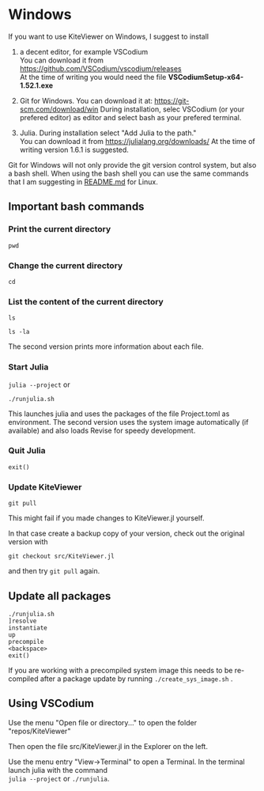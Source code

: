 # Windows

If you want to use KiteViewer on Windows, I suggest to install

1. a decent editor, for example VSCodium  
   You can download it from https://github.com/VSCodium/vscodium/releases  
   At the time of writing you would need the file **VSCodiumSetup-x64-1.52.1.exe**

2. Git for Windows. You can download it at:
   https://git-scm.com/download/win
   During installation, selec VSCodium (or your prefered editor) as editor and select
   bash as your prefered terminal.
3. Julia. During installation select "Add Julia to the path."  
   You can download it from https://julialang.org/downloads/ 
   At the time of writing version 1.6.1 is suggested.

Git for Windows will not only provide the git version control system, but also a bash shell. When using the bash shell you can use the same commands that I am suggesting in [README.md](../README.md)  for Linux.

## Important bash commands

### Print the current directory

`pwd`

### Change the current directory

`cd`

### List the content of the current directory

`ls`

`ls -la`

The second version prints more information about each file.

### Start Julia

`julia --project` or  

`./runjulia.sh`

This launches julia and uses the packages of the file Project.toml as environment.
The second version uses the system image automatically (if available) and also loads
Revise for speedy development.

### Quit Julia

`exit()`

### Update KiteViewer

`git pull`

This might fail if you made changes to KiteViewer.jl yourself.

In that case create a backup copy of your version, check out the original version with

`git checkout src/KiteViewer.jl`

and then try  `git pull` again.

## Update all packages
```
./runjulia.sh
]resolve
instantiate
up
precompile
<backspace>
exit()
```
If you are working with a precompiled system image this needs to be re-compiled after a package update by running `./create_sys_image.sh` .

## Using VSCodium
Use the menu "Open file or directory..." to open the folder "repos/KiteViewer"

Then open the file src/KiteViewer.jl in the Explorer on the left.

Use the menu entry "View->Terminal" to open a Terminal. In the terminal launch julia with the command  
```julia --project``` or ```./runjulia```.


